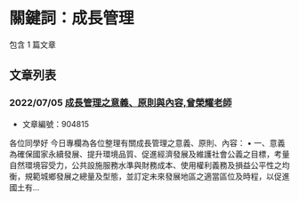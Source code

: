 # 關鍵詞：成長管理

包含 1 篇文章

## 文章列表

### 2022/07/05 [成長管理之意義、原則與內容,曾榮耀老師](../../articles/904815_%E6%88%90%E9%95%B7%E7%AE%A1%E7%90%86%E4%B9%8B%E6%84%8F%E7%BE%A9%E3%80%81%E5%8E%9F%E5%89%87%E8%88%87%E5%85%A7%E5%AE%B9%2C%E6%9B%BE%E6%A6%AE%E8%80%80%E8%80%81%E5%B8%AB.md)
- 文章編號：904815

各位同學好 今日專欄為各位整理有關成長管理之意義、原則、內容： • 一、意義 為確保國家永續發展、提升環境品質、促進經濟發展及維護社會公義之目標，考量自然環境容受力，公共設施服務水準與財務成本、使用權利義務及損益公平性之均衡，規範城鄉發展之總量及型態，並訂定未來發展地區之適當區位及時程，以促進國土有...
